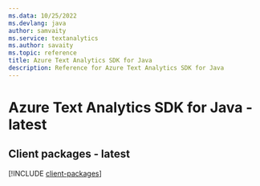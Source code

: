 ```yaml
---
ms.data: 10/25/2022
ms.devlang: java
author: samvaity
ms.service: textanalytics
ms.author: savaity
ms.topic: reference
title: Azure Text Analytics SDK for Java
description: Reference for Azure Text Analytics SDK for Java
---
```

# Azure Text Analytics SDK for Java - latest

## Client packages - latest
[!INCLUDE [client-packages](text-analytics-client-index.md)]